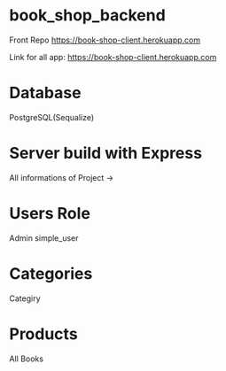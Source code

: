 # book_shop_backend

Front Repo https://book-shop-client.herokuapp.com

Link for all app: https://book-shop-client.herokuapp.com
 
# Database
 PostgreSQL(Sequalize)
 
 # Server build with Express
 
 All informations of Project ->
 
 # Users Role
 Admin
 simple_user
 
 # Categories
 Categiry
 
 # Products
 All Books
 
 
  
